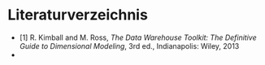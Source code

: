 # Literaturverzeichnis
- [1] R. Kimball and M. Ross, *The Data Warehouse Toolkit: The Definitive Guide to Dimensional Modeling*, 3rd ed., Indianapolis: Wiley, 2013
- 